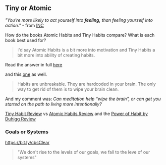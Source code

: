 <!-- title: Tiny Atomic Habits -->

## Tiny or Atomic

 _"You're more likely to act yourself into  **feeling,** than feeling yourself into action."_  - from [INC](https://www.inc.com/benjamin-p-hardy/this-one-idea-from-atomic-habits-will-change-your-life.html)

How do the books Atomic Habits and Tiny Habits compare? What is each book best used for?

> I'd say Atomic Habits is a bit more into motivation and Tiny Habits a bit more into ability of creating habits.

Read the answer in full [here](https://qr.ae/pNPtz9)

and this [one](https://www.quora.com/How-do-I-break-old-habits-and-form-new-ones/answer/Micha%C5%82-Stawicki) as well. 
> Habits are unbreakable. They are hardcoded in your brain. The only way to get rid of them is to wipe your brain clean.

And my comment was: _Can meditation help “wipe the brain”, or can get you started on the path to living more intentionally?_

[Tiny Habit Review](http://j.mp/tinyReview) vs [Atomic Habits Review](http://j.mp/atomicReview) and the [Power of Habit by Duhigg Review](https://bit.ly/habitReview)

### Goals or Systems

https://bit.ly/cbsClear 

> "We don't rise to the levels of our goals, we fall to the leve of our systems"
